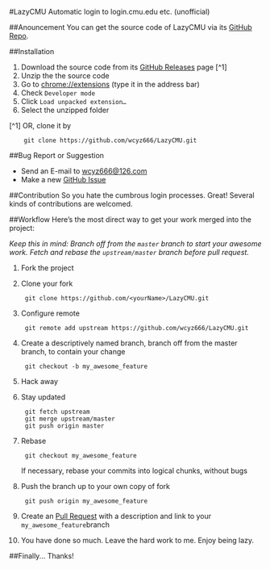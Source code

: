 #LazyCMU
Automatic login to login.cmu.edu etc. (unofficial)

##Anouncement
You can get the source code of LazyCMU via its [GitHub Repo](https://github.com/wcyz666/lazyCMU).

##Installation
1. Download the source code from its [GitHub Releases](https://github.com/wcyz666/LazyCMU) page [^1]
2. Unzip the the source code
3. Go to [chrome://extensions](chrome://extensions) (type it in the address bar)
4. Check `Developer mode`
5. Click `Load unpacked extension…`
6. Select the unzipped folder

[^1] OR, clone it by

		git clone https://github.com/wcyz666/LazyCMU.git

##Bug Report or Suggestion
* Send an E-mail to <wcyz666@126.com>
* Make a new [GitHub Issue](https://github.com/wcyz666/LazyCMU/issues)

##Contribution
So you hate the cumbrous login processes. Great!
Several kinds of contributions are welcomed.

##Workflow
Here’s the most direct way to get your work merged into the project:

*Keep this in mind: Branch off from the `master` branch to start your awesome work.  Fetch and rebase the `upstream/master` branch before pull request.*


1. Fork the project
2. Clone your fork

		git clone https://github.com/<yourName>/LazyCMU.git
3. Configure remote

		git remote add upstream https://github.com/wcyz666/LazyCMU.git

4. Create a descriptively named branch, branch off from the master branch, to contain your change

		git checkout -b my_awesome_feature

5. Hack away
6. Stay updated

		git fetch upstream
		git merge upstream/master
		git push origin master
7. Rebase

		git checkout my_awesome_feature
   If necessary, rebase your commits into logical chunks, without bugs
8. Push the branch up to your own copy of fork

		git push origin my_awesome_feature

9. Create an [Pull Request](https://github.com/wcyz666/LazyCMU/pull/new/master) with a description and link to your `my_awesome_feature`branch
10. You have done so much.  Leave the hard work to me.  Enjoy being lazy.

##Finally...
Thanks!
